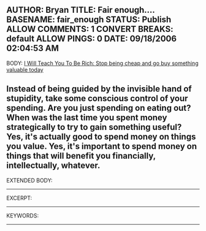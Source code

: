 AUTHOR: Bryan
TITLE: Fair enough....
BASENAME: fair_enough
STATUS: Publish
ALLOW COMMENTS: 1
CONVERT BREAKS: __default__
ALLOW PINGS: 0
DATE: 09/18/2006 02:04:53 AM
-----
BODY:
<a title="I Will Teach You To Be Rich: Stop being cheap and go buy something valuable today" href="http://www.iwillteachyoutoberich.com/archives/2006/09/spending-on-valuable-things-is-good.html">I Will Teach You To Be Rich: Stop being cheap and go buy something valuable today</a>

Instead of being guided by the invisible hand of stupidity, take some conscious control of your spending. Are you just spending on eating out? When was the last time you spent money strategically to try to gain something useful? Yes, it's actually good to spend money on things you value. Yes, it's important to spend money on things that will benefit you financially, intellectually, whatever.
-----
EXTENDED BODY:

-----
EXCERPT:

-----
KEYWORDS:

-----


